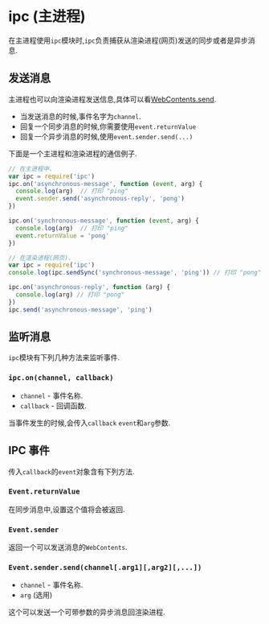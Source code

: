 # ipc (主进程)

在主进程使用`ipc`模块时,`ipc`负责捕获从渲染进程(网页)发送的同步或者是异步消息.

## 发送消息

主进程也可以向渲染进程发送信息,具体可以看[WebContents.send](web-contents.md#webcontentssendchannel-args).

- 当发送消息的时候,事件名字为`channel`.
- 回复一个同步消息的时候,你需要使用`event.returnValue`
- 回复一个异步消息的时候,使用`event.sender.send(...)`

下面是一个主进程和渲染进程的通信例子.

```javascript
// 在主进程中.
var ipc = require('ipc')
ipc.on('asynchronous-message', function (event, arg) {
  console.log(arg)  // 打印 "ping"
  event.sender.send('asynchronous-reply', 'pong')
})

ipc.on('synchronous-message', function (event, arg) {
  console.log(arg)  // 打印 "ping"
  event.returnValue = 'pong'
})
```

```javascript
// 在渲染进程(网页).
var ipc = require('ipc')
console.log(ipc.sendSync('synchronous-message', 'ping')) // 打印 "pong"

ipc.on('asynchronous-reply', function (arg) {
  console.log(arg) // 打印 "pong"
})
ipc.send('asynchronous-message', 'ping')
```

## 监听消息

`ipc`模块有下列几种方法来监听事件.

### `ipc.on(channel, callback)`

* `channel` - 事件名称.
* `callback` - 回调函数.

当事件发生的时候,会传入`callback` `event`和`arg`参数.

## IPC 事件

传入`callback`的`event`对象含有下列方法.

### `Event.returnValue`

在同步消息中,设置这个值将会被返回.

### `Event.sender`

返回一个可以发送消息的`WebContents`.

### `Event.sender.send(channel[.arg1][,arg2][,...])`

* `channel` - 事件名称.
* `arg` (选用)

这个可以发送一个可带参数的异步消息回渲染进程.

